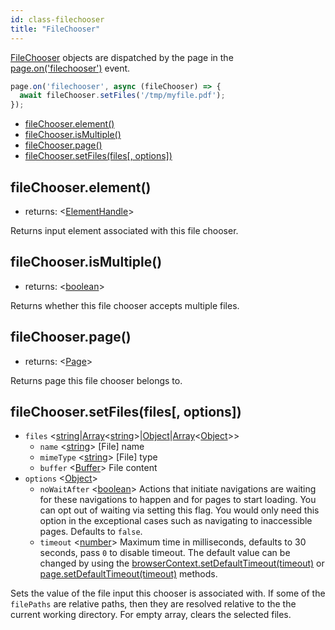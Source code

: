 ```yaml
---
id: class-filechooser
title: "FileChooser"
---
```



[FileChooser] objects are dispatched by the page in the [page.on('filechooser')](./api/class-page.md#pageonfilechooser) event.

```js
page.on('filechooser', async (fileChooser) => {
  await fileChooser.setFiles('/tmp/myfile.pdf');
});
```


- [fileChooser.element()](./api/class-filechooser.md#filechooserelement)
- [fileChooser.isMultiple()](./api/class-filechooser.md#filechooserismultiple)
- [fileChooser.page()](./api/class-filechooser.md#filechooserpage)
- [fileChooser.setFiles(files[, options])](./api/class-filechooser.md#filechoosersetfilesfiles-options)

## fileChooser.element()
- returns: <[ElementHandle]>

Returns input element associated with this file chooser.

## fileChooser.isMultiple()
- returns: <[boolean]>

Returns whether this file chooser accepts multiple files.

## fileChooser.page()
- returns: <[Page]>

Returns page this file chooser belongs to.

## fileChooser.setFiles(files[, options])
- `files` <[string]|[Array]<[string]>|[Object]|[Array]<[Object]>>
  - `name` <[string]> [File] name
  - `mimeType` <[string]> [File] type
  - `buffer` <[Buffer]> File content
- `options` <[Object]>
  - `noWaitAfter` <[boolean]> Actions that initiate navigations are waiting for these navigations to happen and for pages to start loading. You can opt out of waiting via setting this flag. You would only need this option in the exceptional cases such as navigating to inaccessible pages. Defaults to `false`.
  - `timeout` <[number]> Maximum time in milliseconds, defaults to 30 seconds, pass `0` to disable timeout. The default value can be changed by using the [browserContext.setDefaultTimeout(timeout)](./api/class-browsercontext.md#browsercontextsetdefaulttimeouttimeout) or [page.setDefaultTimeout(timeout)](./api/class-page.md#pagesetdefaulttimeouttimeout) methods.

Sets the value of the file input this chooser is associated with. If some of the `filePaths` are relative paths, then they are resolved relative to the the current working directory. For empty array, clears the selected files.

[Accessibility]: ./api/class-accessibility.md "Accessibility"
[Browser]: ./api/class-browser.md "Browser"
[BrowserContext]: ./api/class-browsercontext.md "BrowserContext"
[BrowserServer]: ./api/class-browserserver.md "BrowserServer"
[BrowserType]: ./api/class-browsertype.md "BrowserType"
[CDPSession]: ./api/class-cdpsession.md "CDPSession"
[ChromiumBrowser]: ./api/class-chromiumbrowser.md "ChromiumBrowser"
[ChromiumBrowserContext]: ./api/class-chromiumbrowsercontext.md "ChromiumBrowserContext"
[ChromiumCoverage]: ./api/class-chromiumcoverage.md "ChromiumCoverage"
[ConsoleMessage]: ./api/class-consolemessage.md "ConsoleMessage"
[Dialog]: ./api/class-dialog.md "Dialog"
[Download]: ./api/class-download.md "Download"
[ElementHandle]: ./api/class-elementhandle.md "ElementHandle"
[FileChooser]: ./api/class-filechooser.md "FileChooser"
[FirefoxBrowser]: ./api/class-firefoxbrowser.md "FirefoxBrowser"
[Frame]: ./api/class-frame.md "Frame"
[JSHandle]: ./api/class-jshandle.md "JSHandle"
[Keyboard]: ./api/class-keyboard.md "Keyboard"
[Logger]: ./api/class-logger.md "Logger"
[Mouse]: ./api/class-mouse.md "Mouse"
[Page]: ./api/class-page.md "Page"
[Playwright]: ./api/class-playwright.md "Playwright"
[Request]: ./api/class-request.md "Request"
[Response]: ./api/class-response.md "Response"
[Route]: ./api/class-route.md "Route"
[Selectors]: ./api/class-selectors.md "Selectors"
[TimeoutError]: ./api/class-timeouterror.md "TimeoutError"
[Touchscreen]: ./api/class-touchscreen.md "Touchscreen"
[Video]: ./api/class-video.md "Video"
[WebKitBrowser]: ./api/class-webkitbrowser.md "WebKitBrowser"
[WebSocket]: ./api/class-websocket.md "WebSocket"
[Worker]: ./api/class-worker.md "Worker"
[Element]: https://developer.mozilla.org/en-US/docs/Web/API/element "Element"
[Evaluation Argument]: ./core-concepts.md#evaluationargument "Evaluation Argument"
[Promise]: https://developer.mozilla.org/en-US/docs/Web/JavaScript/Reference/Global_Objects/Promise "Promise"
[iterator]: https://developer.mozilla.org/en-US/docs/Web/JavaScript/Reference/Iteration_protocols "Iterator"
[origin]: https://developer.mozilla.org/en-US/docs/Glossary/Origin "Origin"
[selector]: https://developer.mozilla.org/en-US/docs/Web/CSS/CSS_Selectors "selector"
[Serializable]: https://developer.mozilla.org/en-US/docs/Web/JavaScript/Reference/Global_Objects/JSON/stringify#Description "Serializable"
[UIEvent.detail]: https://developer.mozilla.org/en-US/docs/Web/API/UIEvent/detail "UIEvent.detail"
[UnixTime]: https://en.wikipedia.org/wiki/Unix_time "Unix Time"
[xpath]: https://developer.mozilla.org/en-US/docs/Web/XPath "xpath"

[Array]: https://developer.mozilla.org/en-US/docs/Web/JavaScript/Reference/Global_Objects/Array "Array"
[boolean]: https://developer.mozilla.org/en-US/docs/Web/JavaScript/Data_structures#Boolean_type "Boolean"
[Buffer]: https://nodejs.org/api/buffer.html#buffer_class_buffer "Buffer"
[ChildProcess]: https://nodejs.org/api/child_process.html "ChildProcess"
[Error]: https://nodejs.org/api/errors.html#errors_class_error "Error"
[function]: https://developer.mozilla.org/en-US/docs/Web/JavaScript/Reference/Global_Objects/Function "Function"
[Map]: https://developer.mozilla.org/en-US/docs/Web/JavaScript/Reference/Global_Objects/Map "Map"
[null]: https://developer.mozilla.org/en-US/docs/Web/JavaScript/Reference/Global_Objects/null "null"
[number]: https://developer.mozilla.org/en-US/docs/Web/JavaScript/Data_structures#Number_type "Number"
[Object]: https://developer.mozilla.org/en-US/docs/Web/JavaScript/Reference/Global_Objects/Object "Object"
[Promise]: https://developer.mozilla.org/en-US/docs/Web/JavaScript/Reference/Global_Objects/Promise "Promise"
[Readable]: https://nodejs.org/api/stream.html#stream_class_stream_readable "Readable"
[RegExp]: https://developer.mozilla.org/en-US/docs/Web/JavaScript/Reference/Global_Objects/RegExp "RegExp"
[string]: https://developer.mozilla.org/en-US/docs/Web/JavaScript/Data_structures#String_type "string"
[URL]: https://nodejs.org/api/url.html "URL"